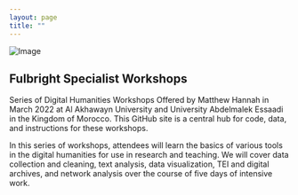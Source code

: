 ```yaml
---
layout: page
title: ""
---
```

![Image](https://upload.wikimedia.org/wikipedia/commons/a/af/Picture_of_Morocco.jpg)

## Fulbright Specialist Workshops 
Series of Digital Humanities Workshops Offered by Matthew Hannah in March 2022 at Al Akhawayn University and University Abdelmalek Essaadi in the Kingdom of Morocco. This GitHub site is a central hub for code, data, and instructions for these workshops.

In this series of workshops, attendees will learn the basics of various tools in the digital humanities for use in research and teaching. We will cover data collection and cleaning, text analysis, data visualization, TEI and digital archives, and network analysis over the course of five days of intensive work. 

